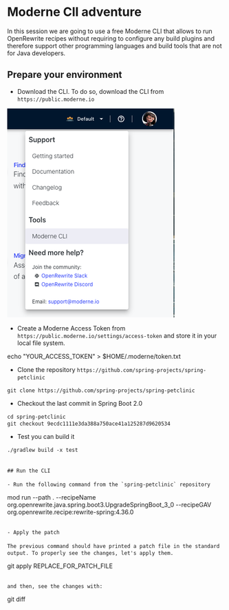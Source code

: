 # Moderne ClI adventure

In this session we are going to use a free Moderne CLI that allows to 
run OpenRewrite recipes without requiring to configure any build plugins
and therefore support other programming languages and build tools that 
are not for Java developers. 

## Prepare your environment

- Download the CLI. To do so, download the CLI from `https://public.moderne.io`

![context menu](assets/cli-download.png)

- Create a Moderne Access Token from `https://public.moderne.io/settings/access-token`
and store it in your local file system.

echo "YOUR_ACCESS_TOKEN" > $HOME/.moderne/token.txt

- Clone the repository `https://github.com/spring-projects/spring-petclinic`

```
git clone https://github.com/spring-projects/spring-petclinic
```

- Checkout the last commit in Spring Boot 2.0
   
```
cd spring-petclinic
git checkout 9ecdc1111e3da388a750ace41a125287d9620534
```
- Test you can build it

```
./gradlew build -x test


## Run the CLI 

- Run the following command from the `spring-petclinic` repository

```
mod run --path . --recipeName org.openrewrite.java.spring.boot3.UpgradeSpringBoot_3_0 --recipeGAV org.openrewrite.recipe:rewrite-spring:4.36.0
```

- Apply the patch

The previous command should have printed a patch file in the standard output. To properly see the changes, let's apply them.

```
git apply REPLACE_FOR_PATCH_FILE 
```

and then, see the changes with:

```
git diff
```


